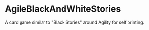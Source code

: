 # AgileBlackAndWhiteStories
A card game similar to "Black Stories" around Agility for self printing.
